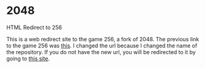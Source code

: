 # 2048
HTML Redirect to 256

This is a web redirect site to the game 256, a fork of 2048. The previous link to the game 256 was [this](https://technicproblem.github.io/2048). I changed the url because I changed the name of the repository.
If you do not have the new url, you will be redirected to it by going to
[this site](https://technicproblem.github.io/2048).

